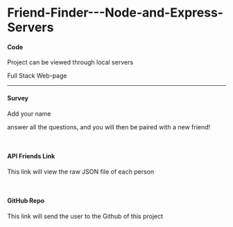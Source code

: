 # Friend-Finder---Node-and-Express-Servers
<h4>Code</h4>
<p>Project can be viewed through local servers</p>
<p>Full Stack Web-page</p>
<hr>
<h4>Survey</h4>
<p>Add your name</p>
<p>answer all the questions, and you will then be paired with a new friend!</p>
<br>
<h4>API Friends Link</h4>
<p>This link will view the raw JSON file of each person</p>
<br>
<h4>GitHub Repo</h4>
<p>This link will send the user to the Github of this project</p>
